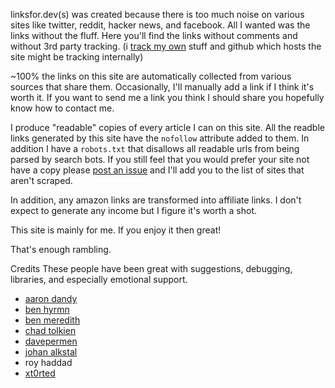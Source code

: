linksfor.dev(s) was created because there is too much noise on various sites like twitter, reddit, hacker news, and facebook. 
All I wanted was the links without the fluff. Here you'll find the links without comments and without 3rd party tracking. 
(i [track my own](https://linksfor.dev/stats) stuff and github which hosts the site might be tracking internally) 

~100% the links on this site are automatically collected from various sources that share them. Occasionally, I'll manually add a link if
I think it's worth it. If you want to send me a link you think I should share you hopefully know how to contact me.

I produce "readable" copies of every article I can on this site. All the readble links generated by this site have the `nofollow`
attribute added to them. In addition I have a `robots.txt` that disallows all readable urls from being parsed by search bots.
If you still feel that you would prefer your site not have a copy please [post an issue](https://github.com/Buildstarted/linksfordevs/issues) and I'll add you to the list of
sites that aren't scraped.

In addition, any amazon links are transformed into affiliate links. I don't expect to generate any income but I figure it's worth a shot.

This site is mainly for me. If you enjoy it then great!

That's enough rambling.

Credits
These people have been great with suggestions, debugging, libraries, and especially emotional support.

* [aaron dandy](https://debuggers.domains/)
* [ben hyrmn](https://hyr.mn)
* [ben meredith](https://github.com/bmeredith)
* [chad tolkien](https://twitter.com/c_tolkien)
* [davepermen](https://davepermen.net)
* [johan alkstal](https://twitter.com/johanalkstal)
* roy haddad
* [xt0rted](https://github.com/xt0rted/)

